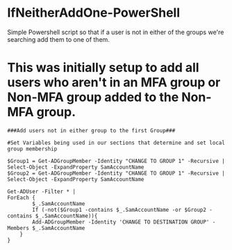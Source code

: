 # IfNeitherAddOne-PowerShell
Simple Powershell script so that if a user is not in either of the groups we're searching add them to one of them.

# This was initially setup to add all users who aren't in an MFA group or Non-MFA group added to the Non-MFA group.



```
###Add users not in either group to the first Group###

#Set Variables being used in our sections that determine and set local group membership

$Group1 = Get-ADGroupMember -Identity "CHANGE TO GROUP 1" -Recursive | Select-Object -ExpandProperty SamAccountName
$Group2 = Get-ADGroupMember -Identity "CHANGE TO GROUP 1" -Recursive | Select-Object -ExpandProperty SamAccountName

Get-ADUser -Filter * |
ForEach {
        $_.SamAccountName
        If (-not($Group1 -contains $_.SamAccountName -or $Group2 -contains $_.SamAccountName)){
        Add-ADGroupMember -Identity 'CHANGE TO DESTINATION GROUP' -Members $_.SamAccountName 
    }
}
```
